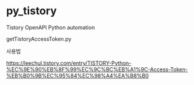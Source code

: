 # py_tistory
Tistory OpenAPI Python automation

getTistoryAccessToken.py

사용법

https://leechul.tistory.com/entry/TISTORY-Python-%EC%9E%90%EB%8F%99%EC%9C%BC%EB%A1%9C-Access-Token-%EB%B0%9B%EC%95%84%EC%98%A4%EA%B8%B0
